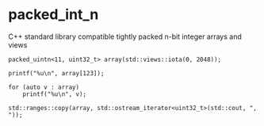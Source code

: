 # packed_int_n
C++ standard library compatible tightly packed n-bit integer arrays and views

```
packed_uintn<11, uint32_t> array(std::views::iota(0, 2048));

printf("%u\n", array[123]);

for (auto v : array)
    printf("%u\n", v);

std::ranges::copy(array, std::ostream_iterator<uint32_t>(std::cout, ", "));
```
